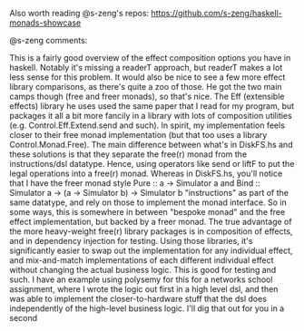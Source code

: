 Also worth reading @s-zeng's repos:
https://github.com/s-zeng/haskell-monads-showcase

@s-zeng comments:

This is a fairly good overview of the effect composition options you have in haskell. Notably it's missing a readerT approach, but readerT makes a lot less sense for this problem. It would also be nice to see a few more effect library comparisons, as there's quite a zoo of those. He got the two main camps though (free and freer monads), so that's nice.
The Eff (extensible effects) library he uses used the same paper that I read for my program, but packages it all a bit more fancily in a library with lots of composition utilities (e.g. Control.Eff.Extend.send and such). In spirit, my implementation feels closer to their free monad implementation (but that too uses a library Control.Monad.Free).
The main difference between what's in DiskFS.hs and these solutions is that they separate the free(r) monad from the instructions/dsl datatype. Hence, using operators like send or liftF to put the legal operations into a free(r) monad.
Whereas in DiskFS.hs, you'll notice that I have the freer monad style Pure :: a -> Simulator a and Bind :: Simulator a -> (a -> Simulator b) -> Simulator b "instructions" as part of the same datatype, and rely on those to implement the monad interface. So in some ways, this is somewhere in between "bespoke monad" and the free effect implementation, but backed by a freer monad.
The true advantage of the more heavy-weight free(r) library packages is in composition of effects, and in dependency injection for testing. Using those libraries, it's significantly easier to swap out the implementation for any individual effect, and mix-and-match implementations of each different individual effect without changing the actual business logic. This is good for testing and such. I have an example using polysemy for this for a networks school assignment, where I wrote the logic out first in a high level dsl, and then was able to implement the closer-to-hardware stuff that the dsl does independently of the high-level business logic. I'll dig that out for you in a second
